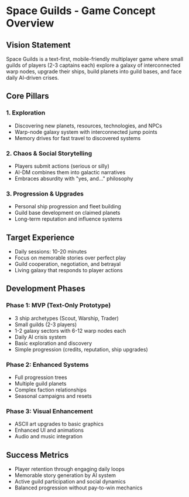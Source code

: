 # Space Guilds - Game Concept Overview

## Vision Statement
Space Guilds is a text-first, mobile-friendly multiplayer game where small guilds of players (2-3 captains each) explore a galaxy of interconnected warp nodes, upgrade their ships, build planets into guild bases, and face daily AI-driven crises.

## Core Pillars

### 1. Exploration
- Discovering new planets, resources, technologies, and NPCs
- Warp-node galaxy system with interconnected jump points
- Memory drives for fast travel to discovered systems

### 2. Chaos & Social Storytelling
- Players submit actions (serious or silly)
- AI-DM combines them into galactic narratives
- Embraces absurdity with "yes, and..." philosophy

### 3. Progression & Upgrades
- Personal ship progression and fleet building
- Guild base development on claimed planets
- Long-term reputation and influence systems

## Target Experience
- Daily sessions: 10-20 minutes
- Focus on memorable stories over perfect play
- Guild cooperation, negotiation, and betrayal
- Living galaxy that responds to player actions

## Development Phases

### Phase 1: MVP (Text-Only Prototype)
- 3 ship archetypes (Scout, Warship, Trader)
- Small guilds (2-3 players)
- 1-2 galaxy sectors with 6-12 warp nodes each
- Daily AI crisis system
- Basic exploration and discovery
- Simple progression (credits, reputation, ship upgrades)

### Phase 2: Enhanced Systems
- Full progression trees
- Multiple guild planets
- Complex faction relationships
- Seasonal campaigns and resets

### Phase 3: Visual Enhancement
- ASCII art upgrades to basic graphics
- Enhanced UI and animations
- Audio and music integration

## Success Metrics
- Player retention through engaging daily loops
- Memorable story generation by AI system
- Active guild participation and social dynamics
- Balanced progression without pay-to-win mechanics